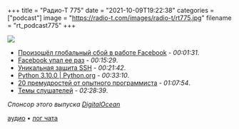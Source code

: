 +++
title = "Радио-Т 775"
date = "2021-10-09T19:22:38"
categories = ["podcast"]
image = "https://radio-t.com/images/radio-t/rt775.jpg"
filename = "rt_podcast775"
+++

![](https://radio-t.com/images/radio-t/rt775.jpg)

- [Произошёл глобальный сбой в работе Facebook](https://habr.com/ru/news/t/581506/) - *00:01:31*.
- [Facebook упал ее раз](https://www.theverge.com/2021/10/8/22716860/facebook-instagram-outage-issues) - *00:15:29*.
- [Уникальная защита SSH](https://www.techrepublic.com/article/a-unique-method-of-securing-ssh/) - *00:21:42*.
- [Python 3.10.0 | Python.org](https://www.python.org/downloads/release/python-3100/) - *00:33:10*.
- [20 премудростей от опытного программиста](https://www.simplethread.com/20-things-ive-learned-in-my-20-years-as-a-software-engineer/) - *01:07:54*.
- [Темы слушателей](https://radio-t.com/p/2021/10/05/prep-775/) - *02:28:39*.

*Спонсор этого выпуска [DigitalOcean](https://do.co/radiot)*


[аудио](https://cdn.radio-t.com/rt_podcast775.mp3) • [лог чата](https://chat.radio-t.com/logs/radio-t-775.html)
<audio src="https://cdn.radio-t.com/rt_podcast775.mp3" preload="none"></audio>
